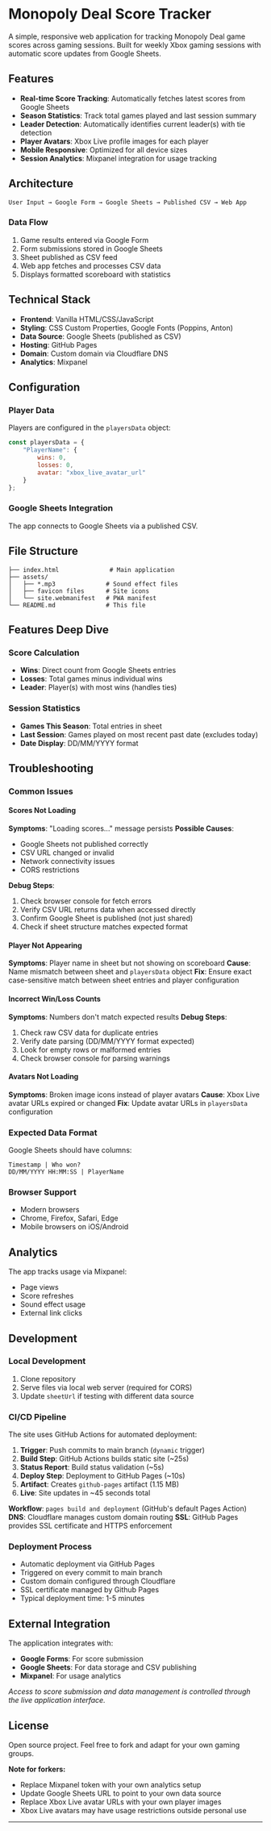 # Monopoly Deal Score Tracker

A simple, responsive web application for tracking Monopoly Deal game scores across gaming sessions. Built for weekly Xbox gaming sessions with automatic score updates from Google Sheets.

## Features

- **Real-time Score Tracking**: Automatically fetches latest scores from Google Sheets
- **Season Statistics**: Track total games played and last session summary
- **Leader Detection**: Automatically identifies current leader(s) with tie detection
- **Player Avatars**: Xbox Live profile images for each player
- **Mobile Responsive**: Optimized for all device sizes
- **Session Analytics**: Mixpanel integration for usage tracking

## Architecture

```
User Input → Google Form → Google Sheets → Published CSV → Web App
```

### Data Flow
1. Game results entered via Google Form
2. Form submissions stored in Google Sheets
3. Sheet published as CSV feed
4. Web app fetches and processes CSV data
5. Displays formatted scoreboard with statistics

## Technical Stack

- **Frontend**: Vanilla HTML/CSS/JavaScript
- **Styling**: CSS Custom Properties, Google Fonts (Poppins, Anton)
- **Data Source**: Google Sheets (published as CSV)
- **Hosting**: GitHub Pages
- **Domain**: Custom domain via Cloudflare DNS
- **Analytics**: Mixpanel

## Configuration

### Player Data
Players are configured in the `playersData` object:
```javascript
const playersData = {
    "PlayerName": { 
        wins: 0, 
        losses: 0, 
        avatar: "xbox_live_avatar_url"
    }
};
```

### Google Sheets Integration
The app connects to Google Sheets via a published CSV.

## File Structure

```
├── index.html              # Main application
├── assets/
│   ├── *.mp3              # Sound effect files
│   ├── favicon files      # Site icons
│   └── site.webmanifest   # PWA manifest
└── README.md              # This file
```

## Features Deep Dive

### Score Calculation
- **Wins**: Direct count from Google Sheets entries
- **Losses**: Total games minus individual wins
- **Leader**: Player(s) with most wins (handles ties)

### Session Statistics
- **Games This Season**: Total entries in sheet
- **Last Session**: Games played on most recent past date (excludes today)
- **Date Display**: DD/MM/YYYY format

## Troubleshooting

### Common Issues

#### **Scores Not Loading**
**Symptoms**: "Loading scores..." message persists
**Possible Causes**:
- Google Sheets not published correctly
- CSV URL changed or invalid
- Network connectivity issues
- CORS restrictions

**Debug Steps**:
1. Check browser console for fetch errors
2. Verify CSV URL returns data when accessed directly
3. Confirm Google Sheet is published (not just shared)
4. Check if sheet structure matches expected format

#### **Player Not Appearing**
**Symptoms**: Player name in sheet but not showing on scoreboard
**Cause**: Name mismatch between sheet and `playersData` object
**Fix**: Ensure exact case-sensitive match between sheet entries and player configuration

#### **Incorrect Win/Loss Counts**
**Symptoms**: Numbers don't match expected results
**Debug Steps**:
1. Check raw CSV data for duplicate entries
2. Verify date parsing (DD/MM/YYYY format expected)
3. Look for empty rows or malformed entries
4. Check browser console for parsing warnings

#### **Avatars Not Loading**
**Symptoms**: Broken image icons instead of player avatars
**Cause**: Xbox Live avatar URLs expired or changed
**Fix**: Update avatar URLs in `playersData` configuration

### Expected Data Format

Google Sheets should have columns:
```
Timestamp | Who won?
DD/MM/YYYY HH:MM:SS | PlayerName
```

### Browser Support
- Modern browsers
- Chrome, Firefox, Safari, Edge
- Mobile browsers on iOS/Android

## Analytics

The app tracks usage via Mixpanel:
- Page views
- Score refreshes  
- Sound effect usage
- External link clicks

## Development

### Local Development
1. Clone repository
2. Serve files via local web server (required for CORS)
3. Update `sheetUrl` if testing with different data source

### CI/CD Pipeline
The site uses GitHub Actions for automated deployment:

1. **Trigger**: Push commits to main branch (`dynamic` trigger)
2. **Build Step**: GitHub Actions builds static site (~25s)
3. **Status Report**: Build status validation (~5s)  
4. **Deploy Step**: Deployment to GitHub Pages (~10s)
5. **Artifact**: Creates `github-pages` artifact (1.15 MB)
6. **Live**: Site updates in ~45 seconds total

**Workflow**: `pages build and deployment` (GitHub's default Pages Action)
**DNS**: Cloudflare manages custom domain routing
**SSL**: GitHub Pages provides SSL certificate and HTTPS enforcement

### Deployment Process
- Automatic deployment via GitHub Pages
- Triggered on every commit to main branch
- Custom domain configured through Cloudflare
- SSL certificate managed by Github Pages
- Typical deployment time: 1-5 minutes

## External Integration

The application integrates with:
- **Google Forms**: For score submission
- **Google Sheets**: For data storage and CSV publishing
- **Mixpanel**: For usage analytics

*Access to score submission and data management is controlled through the live application interface.*

## License

Open source project. Feel free to fork and adapt for your own gaming groups.

**Note for forkers:**
- Replace Mixpanel token with your own analytics setup
- Update Google Sheets URL to point to your own data source  
- Replace Xbox Live avatar URLs with your own player images
- Xbox Live avatars may have usage restrictions outside personal use

---
